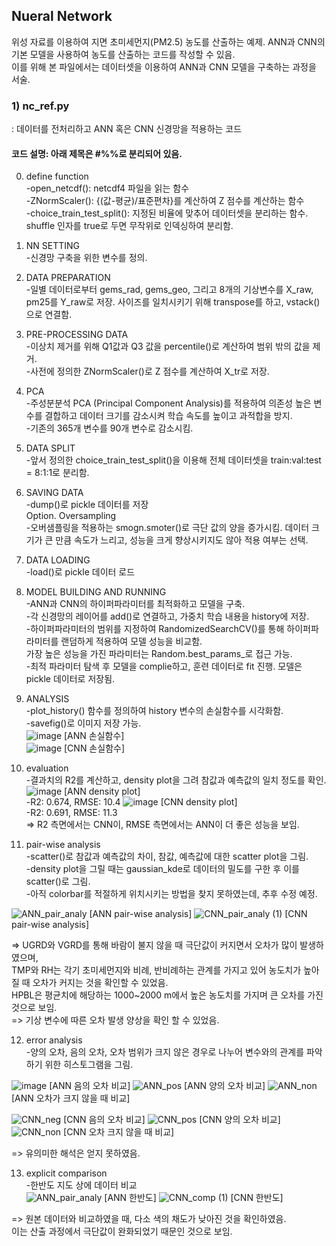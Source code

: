 ## Nueral Network
위성 자료를 이용하여 지면 초미세먼지(PM2.5) 농도를 산출하는 예제. ANN과 CNN의 기본 모델을 사용하여 농도를 산출하는 코드를 작성할 수 있음.  
이를 위해 본 파일에서는 데이터셋을 이용하여 ANN과 CNN 모델을 구축하는 과정을 서술. 

###	1) nc_ref.py
: 데이터를 전처리하고 ANN 혹은 CNN 신경망을 적용하는 코드
#### 코드 설명: 아래 제목은 #%%로 분리되어 있음. 
0. define function    
-open_netcdf(): netcdf4 파일을 읽는 함수  
-ZNormScaler(): {(값-평균)/표준편차}를 계산하여 Z 점수를 계산하는 함수  
-choice_train_test_split(): 지정된 비율에 맞추어 데이터셋을 분리하는 함수. shuffle 인자를 true로 두면 무작위로 인덱싱하여 분리함.   
1. NN SETTING  
-신경망 구축을 위한 변수를 정의.  
2. DATA PREPARATION  
-일별 데이터로부터 gems_rad, gems_geo, 그리고 8개의 기상변수를 X_raw, pm25를 Y_raw로 저장. 사이즈를 일치시키기 위해 transpose를 하고, vstack()으로 연결함.   
3. PRE-PROCESSING DATA   
-이상치 제거를 위해 Q1값과 Q3 값을 percentile()로 계산하여 범위 밖의 값을 제거.   
-사전에 정의한 ZNormScaler()로 Z 점수를 계산하여 X_tr로 저장.   
4. PCA  
-주성분분석 PCA (Principal Component Analysis)를 적용하여 의존성 높은 변수를 결합하고 데이터 크기를 감소시켜 학습 속도를 높이고 과적합을 방지.   
-기존의 365개 변수를 90개 변수로 감소시킴.   
5. DATA SPLIT  
-앞서 정의한 choice_train_test_split()을 이용해 전체 데이터셋을 train:val:test = 8:1:1로 분리함.   
6. SAVING DATA  
-dump()로 pickle 데이터를 저장  
Option. Oversampling  
-오버샘플링을 적용하는 smogn.smoter()로 극단 값의 양을 증가시킴. 데이터 크기가 큰 만큼 속도가 느리고, 성능을 크게 향상시키지도 않아 적용 여부는 선택.   
7. DATA LOADING  
-load()로 pickle 데이터 로드  
8. MODEL BUILDING AND RUNNING  
-ANN과 CNN의 하이퍼파라미터를 최적화하고 모델을 구축.  
-각 신경망의 레이어를 add()로 연결하고, 가중치 학습 내용을 history에 저장.   
-하이퍼파라미터의 범위를 지정하여 RandomizedSearchCV()를 통해 하이퍼파라미터를 랜덤하게 적용하여 모델 성능을 비교함.  
가장 높은 성능을 가진 파라미터는 Random.best_params_로 접근 가능.   
-최적 파라미터 탐색 후 모델을 complie하고, 훈련 데이터로 fit 진행. 모델은 pickle 데이터로 저장됨.   
9. ANALYSIS  
-plot_history() 함수를 정의하여 history 변수의 손실함수를 시각화함.   
-savefig()로 이미지 저장 가능.  
![image](https://user-images.githubusercontent.com/58411517/178696331-9c54aaf2-a1c0-48f7-b2ae-a00cbd9b38ff.png)
[ANN 손실함수]  
![image](https://user-images.githubusercontent.com/58411517/178696372-2955c846-04d6-4b74-a095-467b05010ccc.png)
[CNN 손실함수]

10. evaluation   
-결과치의 R2를 계산하고, density plot을 그려 참값과 예측값의 일치 정도를 확인. 
![image](https://user-images.githubusercontent.com/58411517/178696449-bd22d05a-41f9-486d-afb7-bf9b49735dbb.png)
[ANN density plot]  
-R2: 0.674, RMSE: 10.4
![image](https://user-images.githubusercontent.com/58411517/178696515-d913b6a3-ce61-4127-9773-e1f782156e0f.png)
[CNN density plot]  
-R2: 0.691, RMSE: 11.3  
=> R2 측면에서는 CNN이, RMSE 측면에서는 ANN이 더 좋은 성능을 보임. 

11. pair-wise analysis    
-scatter()로 참값과 예측값의 차이, 참값, 예측값에 대한 scatter plot을 그림.   
-density plot을 그릴 때는 gaussian_kde로 데이터의 밀도를 구한 후 이를 scatter()로 그림.  
-아직 colorbar를 적절하게 위치시키는 방법을 찾지 못하였는데, 추후 수정 예정. 

![ANN_pair_analy](https://user-images.githubusercontent.com/58411517/178697621-e76e74ac-1979-41b4-b2ac-5a8f08988642.png)
[ANN pair-wise analysis]
![CNN_pair_analy (1)](https://user-images.githubusercontent.com/58411517/178698248-b637af7f-b362-4238-8151-18e5d4d0e565.png)
[CNN pair-wise analysis]

=> UGRD와 VGRD를 통해 바람이 불지 않을 때 극단값이 커지면서 오차가 많이 발생하였으며,  
TMP와 RH는 각기 초미세먼지와 비례, 반비례하는 관계를 가지고 있어 농도치가 높아질 때 오차가 커지는 것을 확인할 수 있었음.  
HPBL은 평균치에 해당하는 1000~2000 m에서 높은 농도치를 가지며 큰 오차를 가진 것으로 보임.   
=> 기상 변수에 따른 오차 발생 양상을 확인 할 수 있었음. 

12. error analysis    
-양의 오차, 음의 오차, 오차 범위가 크지 않은 경우로 나누어 변수와의 관계를 파악하기 위한 히스토그램을 그림.   

![image](https://user-images.githubusercontent.com/58411517/178696938-b53b60f1-6cf9-49ae-8ca0-a1909a31a2e6.png)
[ANN 음의 오차 비교]
![ANN_pos](https://user-images.githubusercontent.com/58411517/178697844-baf876b6-eeed-409b-bffe-ae597011b454.png)
[ANN 양의 오차 비교]
![ANN_non](https://user-images.githubusercontent.com/58411517/178698583-9e8fb8c9-092f-48c4-872b-105440a603b4.png)
[ANN 오차가 크지 않을 때 비교]

![CNN_neg](https://user-images.githubusercontent.com/58411517/178698090-43b53552-7579-4139-bf3d-8ce0e5d40b36.png)
[CNN 음의 오차 비교]
![CNN_pos](https://user-images.githubusercontent.com/58411517/178698358-ddcfa0aa-8493-4e62-827e-2b80a5580652.png)
[CNN 양의 오차 비교]
![CNN_non](https://user-images.githubusercontent.com/58411517/178698187-c3b74075-e369-4c06-8712-ccfbfcbb66e6.png)
[CNN 오차 크지 않을 때 비교]

=> 유의미한 해석은 얻지 못하였음. 

13. explicit comparison    
-한반도 지도 상에 데이터 비교  
![ANN_pair_analy](https://user-images.githubusercontent.com/58411517/178697621-e76e74ac-1979-41b4-b2ac-5a8f08988642.png)
[ANN 한반도]
![CNN_comp (1)](https://user-images.githubusercontent.com/58411517/178698136-c48d2d93-9e25-45f6-a8e4-c5ca28641b5d.png)
[CNN 한반도]

=> 원본 데이터와 비교하였을 때, 다소 색의 채도가 낮아진 것을 확인하였음.  
이는 산출 과정에서 극단값이 완화되었기 때문인 것으로 보임. 
